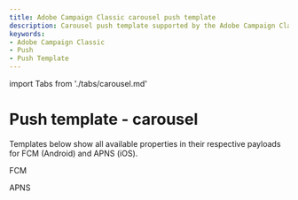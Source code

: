```yaml
---
title: Adobe Campaign Classic carousel push template
description: Carousel push template supported by the Adobe Campaign Classic mobile extension.
keywords:
- Adobe Campaign Classic
- Push
- Push Template
---
```


import Tabs from './tabs/carousel.md'

# Push template - carousel

Templates below show all available properties in their respective payloads for FCM (Android) and APNS (iOS).

<TabsBlock orientation="horizontal" slots="heading, content" repeat="2"/>

FCM

<Tabs query="platform=fcm&template=carousel"/>

APNS

<Tabs query="platform=apns&template=carousel"/>
